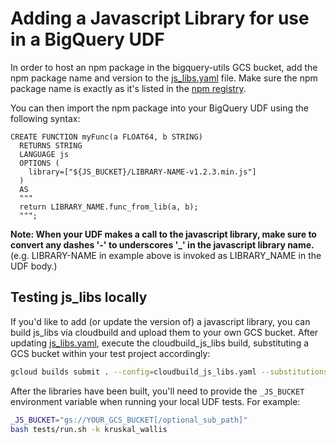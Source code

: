 # Adding a Javascript Library for use in a BigQuery UDF

In order to host an npm package in the bigquery-utils GCS bucket, add the npm package name and version
to the [js_libs.yaml](js_libs.yaml) file. Make sure the npm package name is exactly as it's listed
in the [npm registry](https://www.npmjs.com/).
 
You can then import the npm package into your BigQuery UDF using the following syntax: 
```
CREATE FUNCTION myFunc(a FLOAT64, b STRING)
  RETURNS STRING
  LANGUAGE js
  OPTIONS ( 
    library=["${JS_BUCKET}/LIBRARY-NAME-v1.2.3.min.js"] 
  )
  AS 
  """
  return LIBRARY_NAME.func_from_lib(a, b);
  """;
  ```

**Note: When your UDF makes a call to the javascript library,
 make sure to convert any dashes '-' to underscores '_' in the javascript library name.** (e.g. LIBRARY-NAME in example
 above is invoked as LIBRARY_NAME in the UDF body.)

## Testing js_libs locally

If you'd like to add (or update the version of) a javascript library, you can build js_libs via cloudbuild and upload them to your own GCS bucket.
After updating [js_libs.yaml](js_libs.yaml), execute the cloudbuild_js_libs build, substituting a GCS bucket within your test project accordingly:
```bash
gcloud builds submit . --config=cloudbuild_js_libs.yaml --substitutions=_JS_BUCKET="gs://YOUR_GCS_BUCKET[/optional_sub_path]
```
After the libraries have been built, you'll need to provide the `_JS_BUCKET` environment variable when running your local UDF tests.
For example:
```bash
_JS_BUCKET="gs://YOUR_GCS_BUCKET[/optional_sub_path]" 
bash tests/run.sh -k kruskal_wallis
```
